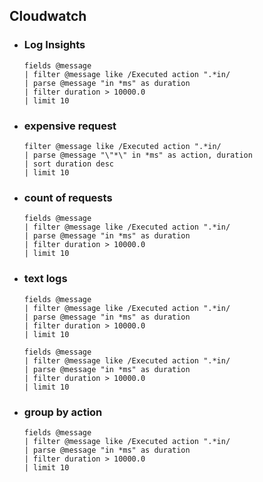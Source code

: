 ## Cloudwatch
- ### Log Insights
  
  
  ```
  fields @message  
  | filter @message like /Executed action ".*in/  
  | parse @message "in *ms" as duration  
  | filter duration > 10000.0  
  | limit 10
  ```
- ### expensive request
  
  ```
  filter @message like /Executed action ".*in/  
  | parse @message "\"*\" in *ms" as action, duration  
  | sort duration desc  
  | limit 10
  
  ```
- ### count of requests  
  
  ```
  fields @message  
  | filter @message like /Executed action ".*in/  
  | parse @message "in *ms" as duration  
  | filter duration > 10000.0  
  | limit 10
  ```
- ### text logs
   
  ```
  fields @message  
  | filter @message like /Executed action ".*in/  
  | parse @message "in *ms" as duration  
  | filter duration > 10000.0  
  | limit 10
  ```
  
  ```
  fields @message  
  | filter @message like /Executed action ".*in/  
  | parse @message "in *ms" as duration  
  | filter duration > 10000.0  
  | limit 10
  ```
- ### group by action
  
  ```
  fields @message  
  | filter @message like /Executed action ".*in/  
  | parse @message "in *ms" as duration  
  | filter duration > 10000.0  
  | limit 10
  ```